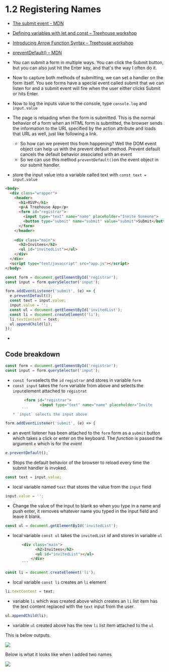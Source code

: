 # 1.2 Registering Names

* [The submit event - MDN](https://developer.mozilla.org/en-US/docs/Web/Events/submit)
* [Defining variables with let and const – Treehouse workshop](https://teamtreehouse.com/library/defining-variables-with-let-and-const)
* [Introducing Arrow Function Syntax – Treehouse workshop](https://teamtreehouse.com/library/introducing-arrow-function-syntax)
* [preventDefault() – MDN](https://developer.mozilla.org/en-US/docs/Web/API/Event/preventDefault)

* You can submit a form in multiple ways. You can click the Submit button, but you can also just hit the Enter key, and that's the way I often do it.
* Now to capture both methods of submitting, we can set a handler on the form itself. You see forms have a special event called submit that we can listen for and a submit event will fire when the user either clicks Submit or hits Enter.
* Now to log the inputs value to the console, type `console.log` and `input.value`
* The page is reloading when the form is submitted. This is the normal behavior of a form when an HTML form is submitted, the browser sends the information to the URL specified by the action attribute and loads that URL as well, just like following a link.
	* So how can we prevent this from happening? Well the DOM event object can help us with the prevent default method. Prevent default cancels the default behavior associated with an event
	* So we can use this method `preventDefault()`on the event object in our submit handler.
* store the input value into a variable called text with `const text = input.value`

```html
<body>
  <div class="wrapper">
	<header>
	  <h1>RSVP</h1>
	  <p>A Treehouse App</p>
	  <form id="registrar">
		<input type="text" name="name" placeholder="Invite Someone">
		<button type="submit" name="submit" value="submit">Submit</button>
	  </form>
	</header>
		
	<div class="main">	
	  <h2>Invitees</h2>
	  <ul id="invitedList"></ul>	
	</div>
  </div>
  <script type="text/javascript" src="app.js"></script>
</body>
```

```js
const form = document.getElementById('registrar');
const input = form.querySelector('input');

form.addEventListener('submit', (e) => {
  e.preventDefault();
  const text = input.value;
  input.value = '';
  const ul = document.getElementById('invitedList');
  const li = document.createElement('li');
  li.textContent = text;
  ul.appendChild(li);
});
```
* 
## Code breakdown
```js
const form = document.getElementById('registrar');
const input = form.querySelector('input');
```
* `const form`selects the `id` `registrar` and stores in variable `form`
* `const input` takes the `form` variable from above  and selects the `input`element attached to `registrat`
	```html
		 <form id="registrar">
				<input type="text" name="name" placeholder="Invite 
		```
	* `input` selects the input above

```js
form.addEventListener('submit', (e) => {
```
* an event listener has been attached to the `form` form as a `submit` button which takes a click or enter on the keyboard. The *function* is passed the argument `e` which is for the *event*
```js
e.preventDefault();`
```
* Stops the default behavior of the browser to reload every time the submit handler is invoked.
```js
const text = input.value;
```
* local variable named `text` that stores the value from the `input` field
```js
input.value = '';
```
* Change the value of the input to blank so when you type in a name and push enter, it removes whatever name you typed in the input field and leave it blank.
```js
const ul = document.getElementById('invitedList');
```
* local variable `const ul` takes the `invitedList` *id* and stores in variable `ul`
	```html
		<div class="main">	
			  <h2>Invitees</h2>
			  <ul id="invitedList"></ul>	
			</div>
		```

```js
const li = document.createElement('li');
```
* local variable `const li` creates an `li` element
```js
li.textContent = text;
```
* variable `li` which was created above which creates an `li` list item has the text content replaced with the `text` input from the user.
```js
ul.appendChild(li);
```
* variable `ul` created above has the new `li` list item attached to the `ul`


This is below outputs.

![](Screen%20Shot%202018-06-06%20at%2010.28.34%20AM.png)

Below is what it looks like when I added two names

![](Screen%20Shot%202018-06-06%20at%2010.28.53%20AM.png)